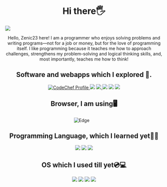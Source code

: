 <h1 align="center">Hi there🖐</h1>
<img src="https://user-images.githubusercontent.com/74038190/213910845-af37a709-8995-40d6-be59-724526e3c3d7.gif">
<p align="center">
<p align="center">Hello, Zenic23 here! I am a programmer who enjoys solving problems and writing programs—not for a job or money, but for the love of programming itself. I like programming because it teaches me how to approach challenges, strengthens my problem-solving and logical thinking skills, and, most importantly, teaches me how to think! </p>
  
  <h2 align="center">Software and webapps which I explored 🎒.</h2>
  <div align="center" display="flex">
    
  <a href="https://www.codechef.com/users/solar_hares_31">
    <img src="https://img.shields.io/badge/CodeChef-%23964B00.svg?style=for-the-badge&logo=CodeChef&logoColor=white" alt="CodeChef Profile">
</a>
    <img src="https://img.shields.io/badge/blender-%23F5792A.svg?style=for-the-badge&logo=blender&logoColor=white">
    <a href="https://cloud.unity.com/users/zenicrpg124">
      <img src="https://img.shields.io/badge/unity-%23000000.svg?style=for-the-badge&logo=unity&logoColor=white">
    </a>
     <img src="https://img.shields.io/badge/Visual%20Studio%20Code-0078d7.svg?style=for-the-badge&logo=visual-studio-code&logoColor=white">
    <img src="https://img.shields.io/badge/android%20studio-346ac1?style=for-the-badge&logo=android%20studio&logoColor=white">
    <img src="https://img.shields.io/badge/pycharm-143?style=for-the-badge&logo=pycharm&logoColor=black&color=black&labelColor=green">
    
</div>
    
 <h2 align="center">Browser, I am using🖥</h2>
 <div align="center" display="flex">
  <img  src="https://www.vectorlogo.zone/logos/microsoft_edge/microsoft_edge-ar21.svg" alt="Edge"><img height=20 width=15 src="https://user-images.githubusercontent.com/74038190/212284068-b4ee9a5c-331c-4d18-9481-53dd6b9debd5.gif">
 </div>
 <h2 align="center">Programming Language, which I learned yet👨‍💻</h2>
 <div align="center" display="flex">
    <img src="https://img.shields.io/badge/java-%23ED8B00.svg?style=for-the-badge&logo=openjdk&logoColor=white">
    <img src="https://img.shields.io/badge/python-3670A0?style=for-the-badge&logo=python&logoColor=ffdd54">
    <img src="https://img.shields.io/badge/html5-%23E34F26.svg?style=for-the-badge&logo=html5&logoColor=white">
   
 </div>
 <h2 align="center">OS which I used till yet💿💻</h2>
 <div align="center" display="flex">
    <img src="https://img.shields.io/badge/Android-3DDC84?style=for-the-badge&logo=android&logoColor=white">
    <img src="https://img.shields.io/badge/Debian-D70A53?style=for-the-badge&logo=debian&logoColor=white">
    <img src="https://img.shields.io/badge/Kali-268BEE?style=for-the-badge&logo=kalilinux&logoColor=white">
    <img src="https://img.shields.io/badge/Windows-0078D6?style=for-the-badge&logo=windows&logoColor=white">
   
 </div>
</p>
